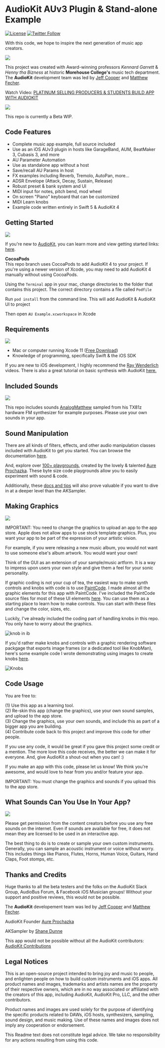# **AudioKit AUv3 Plugin & Stand-alone Example**

[![License](https://img.shields.io/cocoapods/l/AudioKit.svg?style=flat)](https://github.com/AudioKit/ROMPlayer/blob/master/LICENSE)
[![Twitter Follow](https://img.shields.io/twitter/follow/AudioKitPro.svg?style=social)](http://twitter.com/AudioKitPro)

With this code, we hope to inspire the next generation of music app creators. 

![](https://i.imgur.com/4O1erRv.png)

This project was created with Award-winning professors *Kennard Garrett* & *Henny tha Bizness* at historic **Morehouse College's** music tech department. The **AudioKit** development team was led by [Jeff Cooper](http://github.com/eljeff) and [Matthew Fecher](https://twitter.com/analogMatthew).   

Watch Video: [PLATINUM SELLING PRODUCERS & STUDENTS BUILD APP WITH AUDIOKIT](https://youtu.be/4yKc_agIZl4)

![](https://i.imgur.com/je05fC4.jpeg)

This repo is currently a Beta WIP.  

## Code Features

- Complete music app example, full source included
- Use as an iOS AUv3 plugin in hosts like GarageBand, AUM, BeatMaker 3, Cubasis 3, and more
- AU Parameter Automation
- Use as standalone app without a host
- Save/recall AU Params in host
- FX examples including Reverb, Tremolo, AutoPan, more...
- ADSR Envelope (Attack, Decay, Sustain, Release)
- Robust preset & bank system and UI
- MIDI input for notes, pitch bend, mod wheel
- On screen "Piano" keyboard that can be customized 
- MIDI Learn knobs
- Example code written entirely in Swift 5 & AudioKit 4

## Getting Started

![](https://i.imgur.com/k807YHC.png)

If you're new to [AudioKit](https://audiokit.io/), you can learn more and view getting started links: [here](https://audiokitpro.com/audiokit/).


**CocoaPods**  
This repo branch uses CocoaPods to add AudioKit 4 to your project. If you're using a newer version of Xcode, you may need to add AudioKit 4 manually without using CocoaPods.

Using the `Terminal` app in your mac, change directories to the folder that contains this project. The correct directory contains a file called `Podfile`

Run `pod install` from the command line. This will add AudioKit & AudioKit UI to project

Then open `AU Example.xcworkspace` in Xcode

## Requirements

![](https://i.imgur.com/Gc7kYYr.png)

- Mac or computer running Xcode 11 ([Free Download](https://itunes.apple.com/us/app/xcode/id497799835?mt=12))
- Knowledge of programming, specifically Swift & the iOS SDK

If you are new to iOS development, I highly recommend the [Ray Wenderlich](https://www.raywenderlich.com/) videos. There is also a great tutorial on basic synthesis with AudioKit  [here.](https://www.raywenderlich.com/145770/audiokit-tutorial-getting-started) 


## Included Sounds

![](https://i.imgur.com/EKwAq1Z.png)

This repo includes sounds [AnalogMatthew](https://twitter.com/analogMatthew) sampled from his TX81z hardware FM synthesizer for example purposes. Please use your own sounds in your app.

## Sound Manipulation

There are all kinds of filters, effects, and other audio manipulation classes included with AudioKit to get you started. You can browse the documentation [here](http://audiokit.io/docs/index.html). 

And, explore over [100+ playgrounds](http://audiokit.io/playgrounds/), created by the lovely & talented [Aure Prochazka](https://twitter.com/audiokitman). These byte size code playgrounds allow you to easily experiment with sound & code.

Additionally, these [docs and tips](https://developer.apple.com/library/content/technotes/tn2331/_index.html) will also prove valuable if you want to dive in at a deeper level than the AKSampler. 

## Making Graphics

![](https://i.imgur.com/uelpjUh.png)

IMPORTANT: You need to change the graphics to upload an app to the app store. Apple does not allow apps to use stock template graphics. Plus, you want your app to be part of the expression of your artistic vision. 

For example, if you were releasing a new music album, you would not want to use someone else's album artwork. You would want your own! 

Think of the GUI as an extension of your sample/music artform. It is a way to impress upon users your own style and give them a feel for your sonic personality. 

If graphic coding is not your cup of tea, the easiest way to make synth controls and knobs with code is to use [PaintCode](https://www.paintcodeapp.com/). I made almost all the graphic elements for this app with PaintCode. I've included the PaintCode source files for most of these UI elements [here](https://github.com/AudioKit/AudioKitGraphics). You can use them as a starting place to learn how to make controls. You can start with these files and change the color, sizes, etc. 

Luckily, I've already included the coding part of handling knobs in this repo. You only have to worry about the graphics. 

![knob in ib](https://i.imgflip.com/1svkul.gif)

If you'd rather make knobs and controls with a graphic rendering software packgage that exports image frames (or a dedicated tool like KnobMan), here's some example code I wrote demonstrating using images to create knobs [here](https://github.com/analogcode/3D-Knobs).

![Knobs](http://audiokitpro.com/images/knob.gif) 

## Code Usage

You are free to:

(1) Use this app as a learning tool.  
(2) Re-skin this app (change the graphics), use your own sound samples, and upload to the app store.   
(3) Change the graphics, use your own sounds, and include this as part of a bigger app you are building.  
(4) Contribute code back to this project and improve this code for other people.

If you use any code, it would be great if you gave this project some credit or a mention. The more love this code receives, the better we can make it for everyone. And, give AudioKit a shout-out when you can! :) 

If you make an app with this code, please let us know! We think you're awesome, and would love to hear from you and/or feature your app.

IMPORTANT: You must change the graphics and sounds if you upload this to the app store.

## What Sounds Can You Use In Your App?

![](https://i.imgur.com/pOOAZeW.png)

Please get permission from the content creators before you use any free sounds on the internet. Even if sounds are available for free, it does not mean they are licensed to be used in an interactive app. 

The best thing to do is to create or sample your own custom instruments. Generally, you can sample an acoustic instrument or voice without worry. This includes things like Pianos, Flutes, Horns, Human Voice, Guitars, Hand Claps, Foot stomps, etc.

## Thanks and Credits

Huge thanks to all the beta testers and the folks on the AudioKit Slack Group, AudioBus Forum, & Facebook iOS Musician groups! Without your support and positive reviews, this would not be possible.

The **AudioKit** developement team was led by [Jeff Cooper](http://github.com/eljeff) and [Matthew Fecher](https://twitter.com/analogMatthew).   

AudioKit Founder [Aure Prochazka](http://twitter.com/audiokitman)

AKSampler by
[Shane Dunne](http://github.com/getdunne)

This app would not be possible without all the AudioKit contributors:  
[AudioKit Contributions](https://github.com/AudioKit/AudioKit/graphs/contributors)

## Legal Notices

This is an open-source project intended to bring joy and music to people, and enlighten people on how to build custom instruments and iOS apps. All product names and images, trademarks and artists names are the property of their respective owners, which are in no way associated or affiliated with the creators of this app, including AudioKit, AudioKit Pro, LLC, and the other contributors. 

Product names and images are used solely for the purpose of identifying the specific products related to DAWs, iOS hosts, synthesizers, sampling, sound design, and music making. Use of these names and images does not imply any cooperation or endorsement. 

This Readme text does not constitute legal advice. We take no responsibility for any actions resulting from using this code. 
